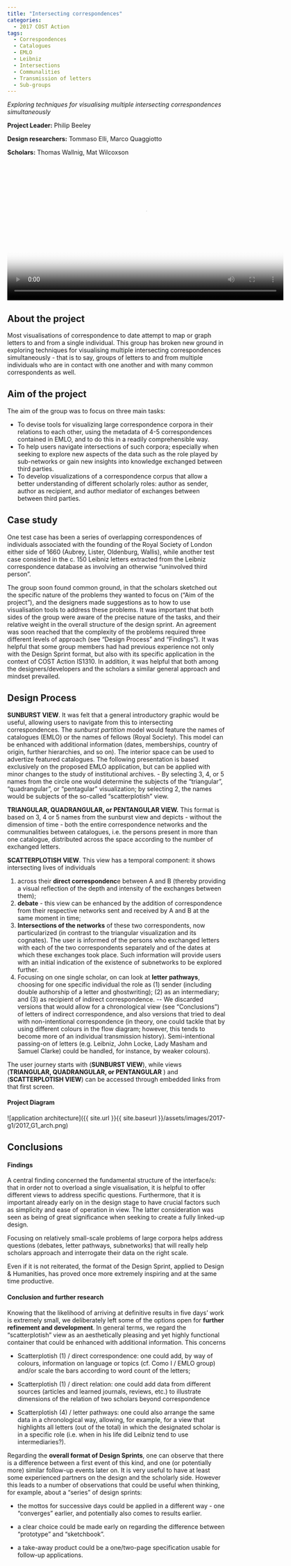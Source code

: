```yaml
---
title: "Intersecting correspondences"
categories:
  - 2017 COST Action
tags:
  - Correspondences
  - Catalogues
  - EMLO
  - Leibniz
  - Intersections
  - Communalities
  - Transmission of letters
  - Sub-groups
---
```


*Exploring techniques for visualising multiple intersecting correspondences simultaneously*

**Project Leader:** Philip Beeley

**Design researchers:** Tommaso Elli, Marco Quaggiotto

**Scholars:** Thomas Wallnig, Mat Wilcoxson

<video controls src="{{ site.url }}{{ site.baseurl }}/assets/images/2016-g1/2016_G1_low.mp4" poster="{{ site.url }}{{ site.baseurl }}/assets/images/2016-g1/image7.png" width="636" autoPlay loop> Sorry, your browser doesn't support embedded videos! </video>

## About the project

Most visualisations of correspondence to date attempt to map or graph letters to and from a single individual. This group has broken new ground in exploring techniques for visualising multiple intersecting correspondences simultaneously - that is to say, groups of letters to and from multiple individuals who are in contact with one another and with many common correspondents as well.

## Aim of the project

The aim of the group was to focus on three main tasks:

- To devise tools for visualizing large correspondence corpora in their relations to each other, using the metadata of 4-5 correspondences contained in EMLO, and to do this in a readily comprehensible way.
- To help users navigate intersections of such corpora; especially when seeking to explore new aspects of the data such as the role played by sub-networks or gain new insights into knowledge exchanged between third parties.
- To develop visualizations of a correspondence corpus that allow a better understanding of different scholarly roles: author as sender, author as recipient, and author mediator of exchanges between between third parties.

## Case study

One test case has been a series of overlapping correspondences of individuals associated with the founding of the Royal Society of London either side of 1660 (Aubrey, Lister, Oldenburg, Wallis), while another test case consisted in the c. 150 Leibniz letters extracted from the Leibniz correspondence database as involving an otherwise “uninvolved third person”.

The group soon found common ground, in that the scholars sketched out the specific nature of the problems they wanted to focus on (“Aim of the project”), and the designers made suggestions as to how to use visualisation tools to address these problems. It was important that both sides of the group were aware of the precise nature of the tasks, and their relative weight in the overall structure of the design sprint. An agreement was soon reached that the complexity of the problems required three different levels of approach (see “Design Process” and “Findings”).
It was helpful that some group members had had previous experience not only with the Design Sprint format, but also with its specific application in the context of COST Action IS1310. In addition, it was helpful that both among the designers/developers and the scholars a similar general approach and mindset prevailed.

## Design Process

**SUNBURST VIEW**. It was felt that a general introductory graphic would be useful, allowing users to navigate from this to intersecting correspondences. The *sunburst partition* model would feature the names of  catalogues (EMLO) or the names of fellows (Royal Society). This model can be enhanced with additional information (dates, memberships, country of origin, further hierarchies, and so on). The interior space can be used to advertize featured catalogues. The following presentation is based exclusively on the proposed EMLO application, but can be applied with minor changes to the study of institutional archives. - By selecting 3, 4, or 5 names from the circle one would determine the subjects of the “triangular”, “quadrangular”, or “pentagular” visualization; by selecting 2, the names would be subjects of the so-called “scatterplotish” view.

**TRIANGULAR, QUADRANGULAR, or PENTANGULAR  VIEW.** This format is based on 3, 4 or 5 names from the sunburst view and depicts - without the dimension of time - both the entire correspondence networks and the communalities between catalogues, i.e. the persons present in more than one catalogue, distributed across the space according to the number of exchanged letters.

**SCATTERPLOTISH VIEW**. This view has a temporal component: it shows intersecting lives of individuals

1. across their **direct correspondenc**e between A and B (thereby providing a visual reflection of the depth and intensity of the exchanges between them);
2. **debate** - this view can be enhanced by the addition of correspondence from their respective networks sent and received by A and B at the same moment in time;
3. **Intersections of the networks** of these two correspondents, now particularized (in contrast to the triangular visualization and its cognates). The user is informed of the persons who exchanged letters with each of the two correspondents separately and of the dates at which these exchanges took place. Such information will provide users with an initial indication of the existence of subnetworks to be explored further.
4. Focusing on one single scholar, on can look at **letter pathways**, choosing for one specific individual the role as (1) sender (including double authorship of a letter and ghostwriting); (2) as an intermediary; and (3) as recipient of indirect correspondence. -- We discarded versions that would allow for a chronological view (see “Conclusions”) of letters of indirect correspondence, and also versions that tried to deal with non-intentional correspondence (in theory, one could tackle that by using different colours in the flow diagram; however, this tends to become more of an individual transmission history). Semi-intentional passing-on of letters (e.g. Leibniz, John Locke, Lady Masham and Samuel Clarke) could be handled, for instance, by weaker colours).

The user journey starts with (**SUNBURST VIEW**), while views (**TRIANGULAR, QUADRANGULAR, or PENTANGULAR** ) and (**SCATTERPLOTISH VIEW**) can be accessed through embedded links from that first screen.

#### Project Diagram
![application architecture]({{ site.url }}{{ site.baseurl }}/assets/images/2017-g1/2017_G1_arch.png)

## Conclusions

#### Findings

A central finding concerned the fundamental structure of the interface/s: that in order not to overload a single visualisation, it is helpful to offer different views to address specific questions. Furthermore, that it is important already early on in the design stage to have crucial factors such as simplicity and ease of operation in view. The latter consideration was seen as being of great significance when seeking to create a fully linked-up design.    

Focusing on relatively small-scale problems of large corpora helps address questions (debates, letter pathways, subnetworks) that will really help scholars approach and interrogate their data on the right scale.

Even if it is not reiterated, the format of the Design Sprint, applied to Design & Humanities, has proved once more extremely inspiring and at the same time productive.

#### Conclusion and further research

Knowing that the likelihood of arriving at definitive results in five days’ work is extremely small, we deliberately left some of the options open for **further refinement and development**. In general terms, we regard the “scatterplotish” view as an aesthetically pleasing and yet highly functional container that could be enhanced with additional information. This concerns

- Scatterplotish (1) / direct correspondence: one could add, by way of colours, information on language or topics (cf. Como I / EMLO group) and/or scale the bars according to word count of the letters;

- Scatterplotish (1) / direct relation: one could add data from different sources (articles and learned journals, reviews, etc.) to illustrate dimensions of the relation of two scholars beyond correspondence

- Scatterplotish (4) / letter pathways: one could also arrange the same data in a chronological way, allowing, for example, for a view that highlights all letters (out of the total) in which the designated scholar is in a specific role (i.e. when in his life did Leibniz tend to use intermediaries?).

Regarding the **overall format of Design Sprints**, one can observe that there is a difference between a first event of this kind, and one (or potentially more) similar follow-up events later on. It is very useful to have at least some experienced partners on the design and the scholarly side. However this leads to a number of observations that could be useful when thinking, for example, about a “series” of design sprints:

- the mottos for successive days could be applied in a different way - one “converges” earlier, and potentially also comes to results earlier.

- a clear choice could be made early on regarding the difference between “prototype” and “sketchbook”.

- a take-away product could be a one/two-page specification usable for follow-up applications.
